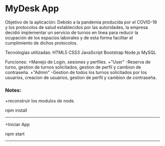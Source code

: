 # MyDesk App

Objetivo de la aplicación:
Debido a la pandemia producida por el COVID-19 y los protocolos de salud establecidos por las autoridades, la empresa decidió implementar un servicio de turnos en línea para reducir la ocupación de los espacios laborales y de esta forma facilitar el cumplimiento de dichos protocolos.

Tecnologías utilizadas: 
HTML5
CSS3
JavaScript
Bootstrap
Node.js
MySQL

Funciones:
+Manejo de Login, sesiones y perfiles.
+"User" -Reserva de turno, gestion de turnos solicitados, gestion de perfil y cambion de contraseña.
+"Admin" -Gestion de todos los turnos solicitados por los usuarios, creacion de usuarios, gestion de perfil y cambion de contraseña.


### Notes:

+reconstruir los modulos de node.

npm install
******************************
+Iniciar App

npm start
******************************
